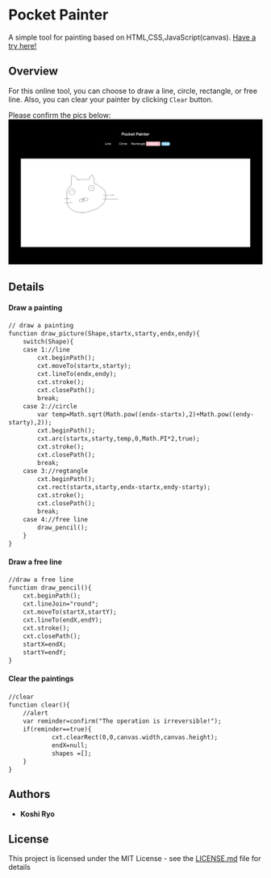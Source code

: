 # Pocket Painter

A simple tool for painting based on HTML,CSS,JavaScript(canvas).
[Have a try here!](https://jiaozi1122.com/painter/ "Have a try here!")

## Overview
For this online tool, you can choose to draw a line, circle, rectangle, or free line. Also, you can clear your painter by clicking `Clear` button.

Please confirm the pics below:
![Dialog Layout](https://github.com/koshiryo/pocketPainter/blob/master/img/1.png)

## Details
#### Draw a painting
    // draw a painting
    function draw_picture(Shape,startx,starty,endx,endy){
    	switch(Shape){	
    	case 1://line
    		cxt.beginPath();
    		cxt.moveTo(startx,starty);
    		cxt.lineTo(endx,endy);
    		cxt.stroke();
    		cxt.closePath();
    		break;
    	case 2://circle
    		var temp=Math.sqrt(Math.pow((endx-startx),2)+Math.pow((endy-starty),2));
    		cxt.beginPath();
    		cxt.arc(startx,starty,temp,0,Math.PI*2,true);
    		cxt.stroke();
    		cxt.closePath();
    		break;	
    	case 3://regtangle
    		cxt.beginPath();
    		cxt.rect(startx,starty,endx-startx,endy-starty);
    		cxt.stroke();
    		cxt.closePath();
    		break;	
    	case 4://free line
    		draw_pencil();
    	}
    }
#### Draw a free line
    //draw a free line
    function draw_pencil(){
    	cxt.beginPath();
    	cxt.lineJoin="round";
    	cxt.moveTo(startX,startY);	
    	cxt.lineTo(endX,endY);	
    	cxt.stroke();
    	cxt.closePath();
    	startX=endX;
    	startY=endY;
    }

#### Clear the paintings
    //clear
    function clear(){
    	//alert
    	var reminder=confirm("The operation is irreversible!");
    	if(reminder==true){
    			cxt.clearRect(0,0,canvas.width,canvas.height);
    			endX=null;
    			shapes =[];
    	}
    }
## Authors

* **Koshi Ryo**

## License

This project is licensed under the MIT License - see the [LICENSE.md](LICENSE.md) file for details

